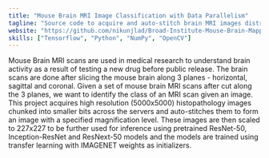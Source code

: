 ```yaml
---
title: "Mouse Brain MRI Image Classification with Data Parallelism"
tagline: "Source code to acquire and auto-stitch brain MRI images distributed across the servers and classify using pretrained models"
website: "https://github.com/nikunjlad/Broad-Institute-Mouse-Brain-Mapping"
skills: ["Tensorflow", "Python", "NumPy", "OpenCV"]
---
```


Mouse Brain MRI scans are used in medical research to understand brain activity as a result of testing a new drug before
public release. The brain scans are done after slicing the mouse brain along 3 planes - horizontal, sagittal and coronal.
Given a set of mouse brain MRI scans after cut along the 3 planes, we want to identify the class of an MRI scan given an 
image. This project acquires high resolution (5000x5000) histopathology images chunked into smaller bits across the servers
and auto-stitches them to form an image with a specified magnification level. These images are then scaled to 227x227 to be
further used for inference using pretrained ResNet-50, Inception-ResNet and ResNext-50 models and the models are trained using
transfer learning with IMAGENET weights as initializers. 

